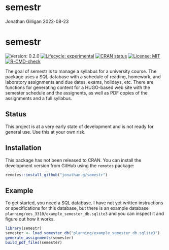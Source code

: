 semestr
================
Jonathan Gilligan
2022-08-23

<!-- README.md is generated from README.Rmd. Please edit that file -->

# semestr

<!-- badges: start -->

![Version:
0.2.0](https://img.shields.io/github/r-package/v/jonathan-g/semestr?label=version)
[![Lifecycle:
experimental](https://img.shields.io/badge/lifecycle-experimental-orange.svg)](https://www.tidyverse.org/lifecycle/#experimental)
[![CRAN
status](https://www.r-pkg.org/badges/version/semestr)](https://CRAN.R-project.org/package=semestr)
[![License:
MIT](https://img.shields.io/badge/License-MIT-yellow.svg)](https://opensource.org/licenses/MIT)
[![R-CMD-check](https://github.com/jonathan-g/semestr/workflows/R-CMD-check/badge.svg)](https://github.com/jonathan-g/semestr/actions)
<!-- badges: end -->

The goal of semestr is to manage a syllabus for a university course. The
package uses a SQL database with a schedule of reading, homework, and
laboratory assignments and due dates, exams, holidays, etc. There are
functions for generating content for a HUGO-based web site with the
semester schedule and the assignents, as well as PDF copies of the
assignments and a full syllabus.

## Status

This project is at a very early state of development and is not ready
for general use. Use this at your own risk.

## Installation

This package has not been released to CRAN. You can install the
development version from GitHub using the `remotes` package:

``` r
remotes::install_github("jonathan-g/semestr")
```

## Example

To get started, you need a SQL database. I have not yet written
instructions or specifications for this database, but there is an
example database `planning/ees_3310/example_semester_db.sqlite3` and you
can inspect it and figure out how it works.

``` r
library(semestr)
semester <- load_semester_db("planning/example_semester_db.sqlite3")
generate_assignments(semester)
build_pdf_files(semester)
```
